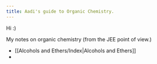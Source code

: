 ```yaml
---
title: Aadi's guide to Organic Chemistry.
---
```

Hi :)

My notes on organic chemistry (from the JEE point of view.)

- [[Alcohols and Ethers/Index|Alcohols and Ethers]]
- 